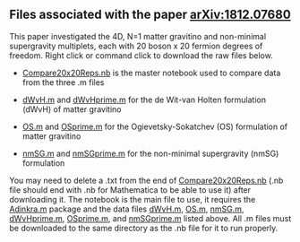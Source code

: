 ## Files associated with the paper [arXiv:1812.07680 ](https://arxiv.org/pdf/1812.07680.pdf)
This paper investigated the 4D, N=1 matter gravitino and non-minimal supergravity multiplets, each with 20 boson x 20 fermion degrees of freedom. Right click or command click to download the raw files below. 


* [Compare20x20Reps.nb](https://raw.githubusercontent.com/HEPTHools/Data/master/20x20/Compare20x20Reps.nb) is the master notebook used to compare data from the three .m files

* [dWvH.m](https://raw.githubusercontent.com/HEPTHools/Data/master/20x20/dWvH.m) and [dWvHprime.m](https://raw.githubusercontent.com/HEPTHools/Data/master/20x20/dWvHprime.m)  for the de Wit-van Holten formulation (dWvH) of matter gravitino 

* [OS.m](https://raw.githubusercontent.com/HEPTHools/Data/master/20x20/OS.m) and [OSprime.m](https://raw.githubusercontent.com/HEPTHools/Data/master/20x20/OSprime.m) for the Ogievetsky-Sokatchev (OS) formulation of matter gravitino

* [nmSG.m](https://raw.githubusercontent.com/HEPTHools/Data/master/20x20/nmSG.m) and [nmSGprime.m](https://raw.githubusercontent.com/HEPTHools/Data/master/20x20/nmSGprime.m) for the non-minimal supergravity (nmSG) formulation

You may need to delete a .txt from the end of [Compare20x20Reps.nb](https://raw.githubusercontent.com/HEPTHools/Data/master/20x20/Compare20x20Reps.nb)  (.nb file should end with .nb for Mathematica to be able to use it) after downloading it. The notebook is the main file to use, it requires the [Adinkra.m](https://hepthools.github.io/Adinkra/) package and the data files [dWvH.m](https://raw.githubusercontent.com/HEPTHools/Data/master/20x20/dWvH.m), [OS.m](https://raw.githubusercontent.com/HEPTHools/Data/master/20x20/OS.m), [nmSG.m](https://raw.githubusercontent.com/HEPTHools/Data/master/20x20/nmSG.m), [dWvHprime.m](https://raw.githubusercontent.com/HEPTHools/Data/master/20x20/dWvHprime.m), [OSprime.m](https://raw.githubusercontent.com/HEPTHools/Data/master/20x20/OSprime.m), and [nmSGprime.m](https://raw.githubusercontent.com/HEPTHools/Data/master/20x20/nmSGprime.m) listed above. All .m files must be downloaded to the same directory as the .nb file for it to run properly.
